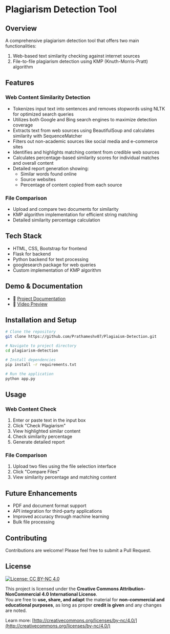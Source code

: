 # Plagiarism Detection Tool

## Overview
A comprehensive plagiarism detection tool that offers two main functionalities:
1. Web-based text similarity checking against internet sources
2. File-to-file plagiarism detection using KMP (Knuth-Morris-Pratt) algorithm

## Features

### Web Content Similarity Detection
- Tokenizes input text into sentences and removes stopwords using NLTK for optimized search queries
- Utilizes both Google and Bing search engines to maximize detection coverage
- Extracts text from web sources using BeautifulSoup and calculates similarity with SequenceMatcher
- Filters out non-academic sources like social media and e-commerce sites
- Identifies and highlights matching content from credible web sources
- Calculates percentage-based similarity scores for individual matches and overall content
- Detailed report generation showing:
  - Similar words found online
  - Source websites
  - Percentage of content copied from each source

### File Comparison
- Upload and compare two documents for similarity
- KMP algorithm implementation for efficient string matching
- Detailed similarity percentage calculation

## Tech Stack
- HTML, CSS, Bootstrap for frontend
- Flask for backend
- Python backend for text processing
- googlesearch package for web queries
- Custom implementation of KMP algorithm

## Demo & Documentation

- 📄 [Project Documentation](https://drive.google.com/file/d/13LRdB4V_efKxkM3yk7jnPbOxaL7PTDsw/view)
- 🎥 [Video Preview](https://drive.google.com/file/d/1p9Sgw_CpVliPGb6cURcLuJlmwAmGtcm_/view)

## Installation and Setup
```bash
# Clone the repository
git clone https://github.com/Prathameshv07/Plagiaism-Detection.git

# Navigate to project directory
cd plagiarism-detection

# Install dependencies
pip install -r requirements.txt

# Run the application
python app.py
```

## Usage
### Web Content Check
1. Enter or paste text in the input box
2. Click "Check Plagiarism"
3. View highlighted similar content
4. Check similarity percentage
5. Generate detailed report

### File Comparison
1. Upload two files using the file selection interface
2. Click "Compare Files"
3. View similarity percentage and matching content

## Future Enhancements
- PDF and document format support
- API integration for third-party applications
- Improved accuracy through machine learning
- Bulk file processing

## Contributing
Contributions are welcome! Please feel free to submit a Pull Request.

## License

[![License: CC BY-NC 4.0](https://licensebuttons.net/l/by-nc/4.0/88x31.png)](http://creativecommons.org/licenses/by-nc/4.0/)

This project is licensed under the **Creative Commons Attribution-NonCommercial 4.0 International License**.  
You are free to **use, share, and adapt** the material for **non-commercial and educational purposes**, as long as proper **credit is given** and any changes are noted.

Learn more: [http://creativecommons.org/licenses/by-nc/4.0/](http://creativecommons.org/licenses/by-nc/4.0/)
